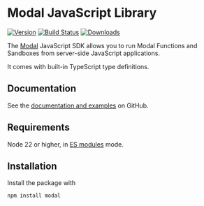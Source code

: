# Modal JavaScript Library

[![Version](https://img.shields.io/npm/v/stripe.svg)](https://www.npmjs.org/package/stripe)
[![Build Status](https://github.com/modal-labs/libmodal/actions/workflows/ci.yaml/badge.svg?branch=main)](https://github.com/modal-labs/libmodal/actions?query=branch%3Amain)
[![Downloads](https://img.shields.io/npm/dm/modal.svg)](https://www.npmjs.com/package/modal)

The [Modal](https://modal.com/) JavaScript SDK allows you to run Modal Functions and Sandboxes from server-side JavaScript applications.

It comes with built-in TypeScript type definitions.

## Documentation

See the [documentation and examples](https://github.com/modal-labs/libmodal?tab=readme-ov-file#javascript-modal-js) on GitHub.

## Requirements

Node 22 or higher, in [ES modules](https://gist.github.com/sindresorhus/a39789f98801d908bbc7ff3ecc99d99c) mode.

## Installation

Install the package with

```bash
npm install modal
```

